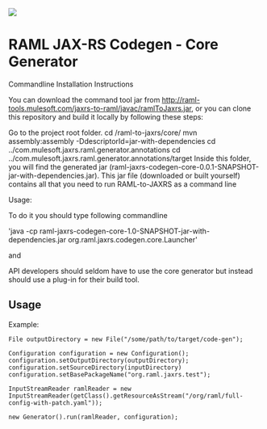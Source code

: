 ![](http://raml.org/images/logo.png)

# RAML JAX-RS Codegen - Core Generator


Commandline Installation Instructions

You can download the command tool jar from http://raml-tools.mulesoft.com/jaxrs-to-raml/javac/ramlToJaxrs.jar, or you can clone this repository and build it locally by following these steps:

Go to the project root folder.
cd /raml-to-jaxrs/core/
mvn assembly:assembly -DdescriptorId=jar-with-dependencies
cd ../com.mulesoft.jaxrs.raml.generator.annotations
cd ../com.mulesoft.jaxrs.raml.generator.annotations/target
Inside this folder, you will find the generated jar (raml-jaxrs-codegen-core-0.0.1-SNAPSHOT-jar-with-dependencies.jar).
This jar file (downloaded or built yourself) contains all that you need to run RAML-to-JAXRS as a command line

Usage:

To do it you should type following commandline 

'java -cp raml-jaxrs-codegen-core-1.0-SNAPSHOT-jar-with-dependencies.jar  org.raml.jaxrs.codegen.core.Launcher'

and

API developers should seldom have to use the core generator but instead should use a plug-in for their build tool.

## Usage

Example:

    File outputDirectory = new File("/some/path/to/target/code-gen");

    Configuration configuration = new Configuration();
    configuration.setOutputDirectory(outputDirectory);
    configuration.setSourceDirectory(inputDirectory)
    configuration.setBasePackageName("org.raml.jaxrs.test");

    InputStreamReader ramlReader = new InputStreamReader(getClass().getResourceAsStream("/org/raml/full-config-with-patch.yaml"));

    new Generator().run(ramlReader, configuration);

